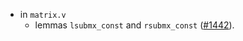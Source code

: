 - in `matrix.v`
  + lemmas `lsubmx_const` and `rsubmx_const`
    ([#1442](https://github.com/math-comp/math-comp/pull/1442)).
